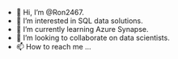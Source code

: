 - 👋 Hi, I’m @Ron2467.
- 👀 I’m interested in SQL data solutions.
- 🌱 I’m currently learning Azure Synapse.
- 💞️ I’m looking to collaborate on data scientists.
- 📫 How to reach me ...

<!---
Ron2467/Ron2467 is a ✨ special ✨ repository because its `README.md` (this file) appears on your GitHub profile.
You can click the Preview link to take a look at your changes.
--->
